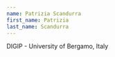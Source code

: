 ```yaml
---
name: Patrizia Scandurra
first_name: Patrizia
last_name: Scandurra
---
```


DIGIP - University of Bergamo, Italy

